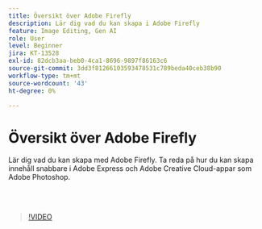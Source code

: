 ```yaml
---
title: Översikt över Adobe Firefly
description: Lär dig vad du kan skapa i Adobe Firefly
feature: Image Editing, Gen AI
role: User
level: Beginner
jira: KT-13528
exl-id: 82dcb3aa-beb0-4ca1-8696-9897f86163c6
source-git-commit: 3dd3f81266103593478531c789beda40ceb38b90
workflow-type: tm+mt
source-wordcount: '43'
ht-degree: 0%

---
```


# Översikt över Adobe Firefly

Lär dig vad du kan skapa med Adobe Firefly. Ta reda på hur du kan skapa innehåll snabbare i Adobe Express och Adobe Creative Cloud-appar som Adobe Photoshop.

<br> 

>[!VIDEO](https://video.tv.adobe.com/v/3420929?quality=12&learn=on&hidetitle=true)
